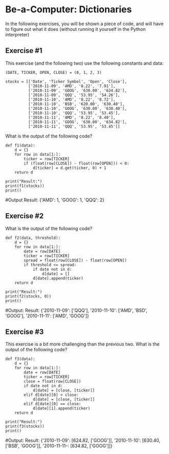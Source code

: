 # Be-a-Computer: Dictionaries

In the following exercises, you will be shown a piece of code, and will have to figure out what it does (without running it yourself in the Python interpreter)


## Exercise #1

This exercise (and the following two) use the following constants and data:

    (DATE, TICKER, OPEN, CLOSE) = (0, 1, 2, 3)

    stocks = [['Date', 'Ticker Symbol', 'Open', 'Close'],
              ['2010-11-09', 'AMD', '8.22', '7.91'],
              ['2010-11-09', 'GOOG', '630.00', '624.82'],
              ['2010-11-09', 'QQQ', '53.95', '54.26'],
              ['2010-11-10', 'AMD', '8.22', '8.72'],
              ['2010-11-10', 'BSB', '620.00', '630.40'],
              ['2010-11-10', 'GOOG', '630.00', '630.40'],
              ['2010-11-10', 'QQQ', '53.95', '53.45'],
              ['2010-11-11', 'AMD', '8.22', '8.40'],
              ['2010-11-11', 'GOOG', '630.00', '634.82'],
              ['2010-11-11', 'QQQ', '53.95', '53.45']]

What is the output of the following code?

    def f1(data):
        d = {}
        for row in data[1:]:
            ticker = row[TICKER]
            if (float(row[CLOSE]) - float(row[OPEN])) < 0:
                d[ticker] = d.get(ticker, 0) + 1
        return d

    print("Result:")
    print(f1(stocks))
    print()

#Output
Result:
{'AMD': 1, 'GOOG': 1, 'QQQ': 2}

## Exercise #2

What is the output of the following code?

    def f2(data, threshold):
        d = {}
        for row in data[1:]:
            date = row[DATE]
            ticker = row[TICKER]
            spread = float(row[CLOSE]) - float(row[OPEN])
            if threshold <= spread:
                if date not in d:
                    d[date] = []
                d[date].append(ticker)
        return d

    print("Result:")
    print(f2(stocks, 0))
    print()

#Output:
Result:
{'2010-11-09': ['QQQ'], '2010-11-10': ['AMD', 'BSD', 'GOOG'], '2010-11-11': ['AMD', 'GOOG']}

## Exercise #3

This exercise is a bit more challenging than the previous two. What is the output of the following code?

    def f3(data):
        d = {}
        for row in data[1:]:
            date = row[DATE]
            ticker = row[TICKER]
            close = float(row[CLOSE])
            if date not in d:
                d[date] = [close, [ticker]]
            elif d[date][0] < close:
                d[date] = [close, [ticker]]
            elif d[date][0] == close:
                d[date][1].append(ticker)
        return d

    print("Result:")
    print(f3(stocks))
    print()
    
#Output:
Result:
{'2010-11-09': [624.82, ['GOOG']], '2010-11-10': [630.40, ['BSB', 'GOOG']], '2010-11-11-: [634.82, ['GOOG']]}
